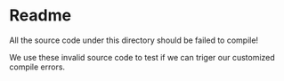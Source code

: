 Readme
=======
All the source code under this directory should be failed to compile!

We use these invalid source code to test if we can triger our customized compile errors.
